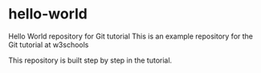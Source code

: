 # hello-world
Hello World repository for Git tutorial
This is an example repository for the Git tutorial at w3schools

This repository is built step by step in the tutorial.


